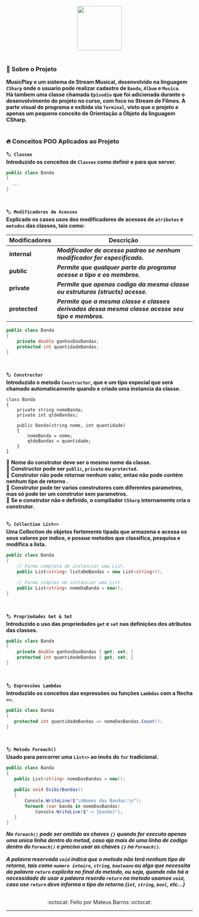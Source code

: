 <div align="center">
  <img src="https://cdn.jsdelivr.net/gh/devicons/devicon/icons/csharp/csharp-original.svg" width="120"/>
</div> <br>

### 📃 Sobre o Projeto

**MusicPlay e um sistema de Stream Musical, desenvolvido na linguagem ``CSharp`` onde o usuario pode realizar cadastro de ``Banda``, ``Album`` e ``Musica``**. <br>
**Há tambem uma classe chamada ``Episodio`` que foi adicionada durante o desenvolvimento do projeto no curso, com foco no Stream de Filmes. A parte visual do programa e 
exibida via ``Terminal``, visto que o projeto e apenas um pequeno conceito de Orientação a Objeto da linguagem CSharp.** <br><br>

### 🔥 Conceitos POO Aplicados ao Projeto

**``🏷️ Classes ``** <br>
**Introduzido os conceitos de ``Classes`` como definir e para que server.**
<br>

```csharp
public class Banda
{
  ...
}
```
<br>

**``🏷️ Modificadores de Acessos ``** <br>
**Explicado os casos usos dos modificadores de acessos de ``atributos`` e ``metodos`` das classes, tais como:** <br>

| **Modificadores** | **Descrição** |
| --- | --- |
| **internal** | ***Modificador de acesso padrao se nenhum modificador for especificado.*** |
| **public** | ***Permite que qualquer parte do programa acesse o tipo e os membros.*** |
| **private** | ***Permite que apenas codigo da mesma classe ou estruturas (structs) acesse.*** |
| **protected** | ***Permite que a mesma classe e classes derivadas dessa mesma classe acesse seu tipo e membros.*** |

```csharp
public class Banda
{
    private double ganhosDasBandas;
    protected int quantidadeBandas;
}
```
<br>

**``🏷️ Constructor ``** <br>
**Introduzido o metodo ``Constructor``, que e um tipo especial que será chamado automaticamente quando e criado uma instancia da classe.**
```CSharp
class Banda
{
    private string nomeBanda;
    private int qtdeBandas;

    public Banda(string nome, int quantidade)
    {
        nomeBanda = nome;
        qtdeBandas = quantidade;
    }
}
```
🔹 **Nome do construtor deve ser o mesmo nome da classe.** <br>
🔹 **Constructor pode ser ``public``, ``private`` ou ``protected``.** <br>
🔹 **Construtor não pode retornar nenhum valor, entao não pode contém nenhum tipo de retorno .** <br>
🔹 **Construtor pode ter varios construtores com diferentes parametros, mas só pode ter um construtor sem parametros.** <br>
🔹 **Se o construtor não e definido, o compilador ``CSharp`` internamente cria o construtor.** <br>
<br>

**``🏷️ Collection List<> ``** <br>
**Uma Collection de objetos fortemente tipada que armazena e acessa os seus valores 
por indice, e possue metodos que classifica, pesquisa e modifica a lista.** <br>

```csharp
public class Banda
{
    // Forma completa de instanciar uma List.
    public List<string> listaDeBandas = new List<string>();

    // Forma simples de instanciar uma List.
    public List<string> nomeDaBanda = new(); 
}
```
<br>

**``🏷️ Propriedades Get & Set ``** <br>
**Introduzido o uso das propriedades ``get`` e ``set`` nas definições dos atributos das classes.** <br>

```csharp
public class Banda
{
    private double ganhosDasBandas { get; set; }
    protected int quantidadeBandas { get; set; }
}
```
<br>

**``🏷️ Expressões Lambdas ``** <br>
**Introduzido os conceitos das expressões ou funções ``Lambdas`` com a flecha `=>`.** <br>
 ```csharp
public class Banda
{
    protected int quantidadeBandas => nomeDasBandas.Count();
}
```
<br>

**``🏷️ Metodo Foreach() ``** <br>
**Usado para percorrer uma ``List<>`` ao invês do ``for`` tradicional.** <br>
 ```csharp
public class Banda
{
    public List<string> nomeDasBandas = new();

    public void ExibirBandas()
    {
        Console.WriteLine($"\nNomes das Bandas:\n");
        foreach (var banda in nomeDasBandas)
            Console.WriteLine($"-> {banda}");
    }
}
```
***No ``foreach()`` pode ser omitido as chaves ``{}`` quando for executa apenas uma unica linha dentro do metod, caso aja mais de uma linha de codigo dentro 
do ``Foreach()`` e preciso usar as chaves ``{}`` no ``Foreach()``. <br><br>
A palavra reservada ``void`` indica que o metodo não terá nenhum tipo de retorno, tais como `numero inteiro`, `string`, `booleano` ou algo
que necessita da palavra ``return`` explicita no final do metodo, ou seja, quando não há a necessidade de usar a palavra reserda ``return``
no metodo usamos ``void``, caso use ``return`` deve informa o tipo do retorno (``int``, ``string``, ``bool``, etc...)***

<br>

<div align="center">
    :octocat: Feito por Mateus Barros :octocat:
</div>

---
